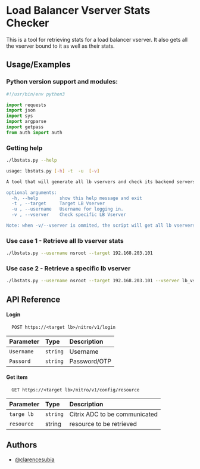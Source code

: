 
# Load Balancer Vserver Stats Checker

This is a tool for retrieving stats for a load balancer vserver. It also gets all the vserver bound to it as well as their stats.



## Usage/Examples

### Python version support and modules:
```python
#!/usr/bin/env python3

import requests
import json
import sys
import argparse
import getpass
from auth import auth 
```

### Getting help
```bash
./lbstats.py --help

usage: lbstats.py [-h] -t  -u  [-v]

A tool that will generate all lb vservers and check its backend servers' status.

optional arguments:
  -h, --help        show this help message and exit
  -t , --target     Target LB Vserver
  -u , --username   Username for logging in.
  -v , --vserver    Check specific LB Vserver

Note: when -v/--vserver is ommited, the script will get all lb vservers.

```
### Use case 1 - Retrieve all lb vserver stats

```bash
./lbstats.py --username nsroot --target 192.168.203.101
```

### Use case 2 - Retrieve a specific lb vserver

```bash
./lbstats.py --username nsroot --target 192.168.203.101 --vserver lb_vs_server1
```
## API Reference

#### Login

```http
  POST https://<target lb>/nitro/v1/login
```

| Parameter | Type     | Description                |
| :-------- | :------- | :------------------------- |
| `Username` | `string` | Username |
| `Passord`| `string`| Password/OTP|

#### Get item

```http
  GET https://<target lb>/nitro/v1/config/resource
```

| Parameter | Type     | Description                       |
| :-------- | :------- | :-------------------------------- |
| `targe lb`      | `string` | Citrix ADC to be communicated |
| `resource` | string| resource to be retrieved|




## Authors

- [@clarencesubia](https://github.com/meliodaaf)

